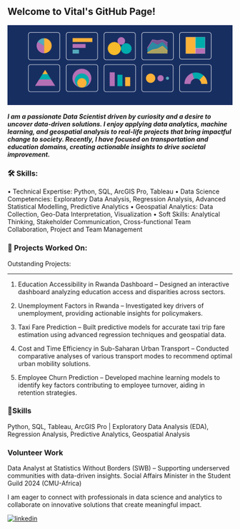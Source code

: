 ## Welcome to Vital's GitHub Page!
![](https://github.com/Vital-Ahishakiye/Vital-Ahishakiye/blob/main/data%20visuals.png?raw=true)

***I am a passionate Data Scientist driven by curiosity and a desire to uncover data-driven solutions. I enjoy applying data analytics, machine learning, and geospatial analysis to real-life projects that bring impactful change to society. Recently, I have focused on transportation and education domains, creating actionable insights to drive societal improvement.***

### 🛠️ Skills:

•	Technical Expertise: Python, SQL, ArcGIS Pro, Tableau
•	Data Science Competencies: Exploratory Data Analysis, Regression Analysis, Advanced Statistical Modelling, Predictive Analytics
•	Geospatial Analytics: Data Collection, Geo-Data Interpretation, Visualization
•	Soft Skills: Analytical Thinking, Stakeholder Communication, Cross-functional Team Collaboration, Project and Team Management

### 🚀 Projects Worked On:

Outstanding Projects:
_______________________

1. Education Accessibility in Rwanda Dashboard – Designed an interactive dashboard analyzing education access and disparities across sectors.

2. Unemployment Factors in Rwanda – Investigated key drivers of unemployment, providing actionable insights for policymakers.

3. Taxi Fare Prediction – Built predictive models for accurate taxi trip fare estimation using advanced regression techniques and geospatial data.

4. Cost and Time Efficiency in Sub-Saharan Urban Transport – Conducted comparative analyses of various transport modes to recommend optimal urban mobility solutions.

5. Employee Churn Prediction – Developed machine learning models to identify key factors contributing to employee turnover, aiding in retention strategies.


### 🌟Skills

Python, SQL, Tableau, ArcGIS Pro | Exploratory Data Analysis (EDA), Regression Analysis, Predictive Analytics, Geospatial Analysis

### Volunteer Work

Data Analyst at Statistics Without Borders (SWB) – Supporting underserved communities with data-driven insights.
Social Affairs Minister in the Student Guild 2024 (CMU-Africa) 

I am eager to connect with professionals in data science and analytics to collaborate on innovative solutions that create meaningful impact.




[<img src='https://cdn.jsdelivr.net/npm/simple-icons@3.0.1/icons/linkedin.svg' alt='linkedin' height='40'>](https://www.linkedin.com/in/www.linkedin.com/in/ahishakiye-vital/)  

